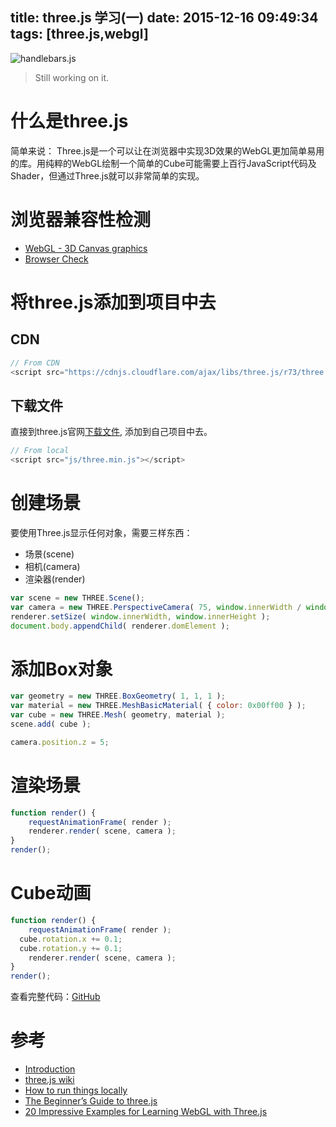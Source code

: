 title: three.js 学习(一)
date: 2015-12-16 09:49:34
tags: [three.js,webgl]
---

![handlebars.js](https://raw.githubusercontent.com/hexcola/blog/master/source/_images/web/threejs/01/01.png)
<!--more-->

> Still working on it.

# 什么是three.js
简单来说：
Three.js是一个可以让在浏览器中实现3D效果的WebGL更加简单易用的库。用纯粹的WebGL绘制一个简单的Cube可能需要上百行JavaScript代码及Shader，但通过Three.js就可以非常简单的实现。

# 浏览器兼容性检测
* [WebGL - 3D Canvas graphics](http://caniuse.com/#search=webgl)
* [Browser Check](http://www.x3dom.org/check/)

# 将three.js添加到项目中去
## CDN
```js
// From CDN
<script src="https://cdnjs.cloudflare.com/ajax/libs/three.js/r73/three.min.js" ></script>
```

## 下载文件
直接到three.js官网[下载文件](http://threejs.org/build/three.min.js), 添加到自己项目中去。

```js
// From local
<script src="js/three.min.js"></script>

```

# 创建场景
要使用Three.js显示任何对象，需要三样东西：
* 场景(scene)
* 相机(camera)
* 渲染器(render)

```js
var scene = new THREE.Scene();
var camera = new THREE.PerspectiveCamera( 75, window.innerWidth / window.innerHeight, 0.1, 1000 ); var renderer = new THREE.WebGLRenderer();
renderer.setSize( window.innerWidth, window.innerHeight );
document.body.appendChild( renderer.domElement );
```

# 添加Box对象
```js
var geometry = new THREE.BoxGeometry( 1, 1, 1 );
var material = new THREE.MeshBasicMaterial( { color: 0x00ff00 } );
var cube = new THREE.Mesh( geometry, material );
scene.add( cube );

camera.position.z = 5;

```

# 渲染场景
```js
function render() {
	requestAnimationFrame( render );
	renderer.render( scene, camera );
}
render();
```

# Cube动画
```js
function render() {
	requestAnimationFrame( render );
  cube.rotation.x += 0.1;
  cube.rotation.y += 0.1;
	renderer.render( scene, camera );
}
render();
```


查看完整代码：[GitHub]()

# 参考
* [Introduction](http://threejs.org/docs/index.html#Manual/Introduction/Creating_a_scene)
* [three.js wiki](https://github.com/mrdoob/three.js/wiki)
* [How to run things locally](https://github.com/mrdoob/three.js/wiki/How-to-run-things-locally)
* [The Beginner’s Guide to three.js](http://blog.teamtreehouse.com/the-beginners-guide-to-three-js)
* [20 Impressive Examples for Learning WebGL with Three.js](http://tutorialzine.com/2013/09/20-impressive-examples-for-learning-webgl-with-three-js/)
